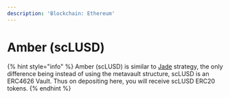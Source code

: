 ```yaml
---
description: 'Blockchain: Ethereum'
---
```


# Amber (scLUSD)

{% hint style="info" %}
Amber (scLUSD) is similar to [Jade](../v1/jade.md) strategy, the only difference being instead of using the metavault structure, scLUSD is an ERC4626 Vault. Thus on depositing here, you will receive scLUSD ERC20 tokens.
{% endhint %}
